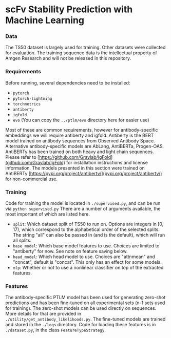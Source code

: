 # scFv Stability Prediction with Machine Learning

### Data

The TS50 dataset is largely used for training. Other datasets were collected for evaluation. The training sequence data is the intellectual property of Amgen Research and will not be released in this repository.  


### Requirements

Before running, several dependencies need to be installed:

- `pytorch`
- `pytorch-lightning`
- `torchmetrics`
- `antiberty`
- `igfold`
- `evo` (You can copy the `../ptlm/evo` directory here for easier use)

Most of these are common requirements, however for antibody-specific embeddings we will require antiberty and igfold. Antiberty is the BERT model trained on antibody sequences from Observed Antibody Space. Alternative antibody-specific models are AbLang, AntiBERTa, Progen-OAS. AntiBERTy has been trained on both heavy and light chain sequences. Please refer to [https://github.com/Graylab/IgFold](github.com/Graylab/IgFold) for installation instructions and license information. The models presented in this section were trained on AntiBERTy [https://pypi.org/project/antiberty/](pypi.org/project/antiberty/) for non-commercial use. 

### Training

Code for training the model is located in `./supervised.py`, and can be run via `python supervised.py` There are a number of arguments available, the most important of which are listed here.

- `split`: Which dataset split of TS50 to run on. Options are integers in [0, 17), which correspond to the alphabetical order of the selected splits. The string "all" can also be passed in (and is the default), which will run all splits. 
- `base_model`: Which base model features to use. Choices are limited to "antiberty" for now. See note on feature saving below.
- `head_model`: Which head model to use. Choices are "attnmean" and "concat", default is "concat". This only has an effect for some models.
- `mlp`: Whether or not to use a nonlinear classifier on top of the extracted features.

### Features

The antibody-specific PTLM model has been used for generating zero-shot predictions and has been fine-tuned on all experimental sets (n-1 sets used for training).
The zero-shot models can be used directly on sequences. More details for that are provided in  `./utility/get_antibody_likelihoods.py`.
The fine-tuned models are trained and stored in the `./logs` directory. Code for loading these features is in `./dataset.py`, in the class `FeatureTypeStrategy`.




